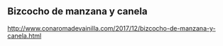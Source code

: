 ## Bizcocho de manzana y canela

http://www.conaromadevainilla.com/2017/12/bizcocho-de-manzana-y-canela.html
